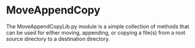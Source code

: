 # MoveAppendCopy
The MoveAppendCopyLib.py module is a simple collection of methods that can be used for either moving, appending, or copying a file(s) from a root source directory to a destination directory.
